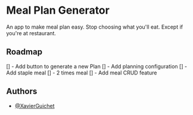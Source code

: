 
# Meal Plan Generator

An app to make meal plan easy.
Stop choosing what you'll eat. Except if you're at restaurant.  


## Roadmap
[] - Add button to generate a new Plan
[] - Add planning configuration
[] - Add staple meal
[] - 2 times meal
[] - Add meal CRUD feature

## Authors
- [@XavierGuichet](https://github.com/XavierGuichet)

